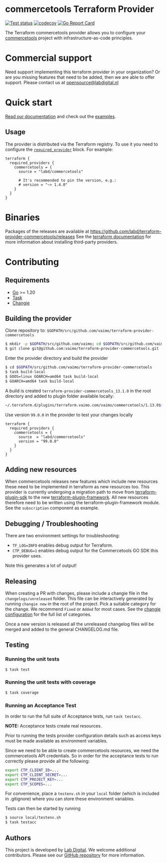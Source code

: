 # commercetools Terraform Provider

[![Test status](https://github.com/labd/terraform-provider-commercetools/workflows/Run%20Tests/badge.svg)](https://github.com/labd/terraform-provider-commercetools/actions?query=workflow%3A%22Run+Tests%22)
[![codecov](https://codecov.io/gh/LabD/terraform-provider-commercetools/branch/master/graph/badge.svg)](https://codecov.io/gh/LabD/terraform-provider-commercetools)
[![Go Report Card](https://goreportcard.com/badge/github.com/labd/terraform-provider-commercetools)](https://goreportcard.com/report/github.com/labd/terraform-provider-commercetools)

The Terraform commercetools provider allows you to configure
your [commercetools](https://commercetools.com/) project with
infrastructure-as-code principles.

# Commercial support

Need support implementing this terraform provider in your organization? Or are you missing features 
that need to be added, then we are able to offer support. Please contact us at opensource@labdigital.nl

# Quick start

[Read our documentation](https://registry.terraform.io/providers/labd/commercetools/latest/docs)
and check out the [examples](https://registry.terraform.io/providers/labd/commercetools/latest/docs/guides/extensions).

## Usage

The provider is distributed via the Terraform registry. To use it you need to configure
the [`required_provider`](https://www.terraform.io/language/providers/requirements#requiring-providers) block. For example:

```hcl
terraform {
  required_providers {
    commercetools = {
      source = "labd/commercetools"

      # It's recommended to pin the version, e.g.:
      # version = "~> 1.4.0"
    }
  }
}
```

# Binaries

Packages of the releases are available at
https://github.com/labd/terraform-provider-commercetools/releases See the
[terraform documentation](https://www.terraform.io/docs/configuration/providers.html#third-party-plugins)
for more information about installing third-party providers.

# Contributing

## Requirements

- [Go](https://golang.org/doc/install) >= 1.20
- [Task](https://taskfile.dev/installation/)
- [Changie](https://github.com/miniscruff/changie)

## Building the provider

Clone repository to: `$GOPATH/src/github.com/vaimo/terraform-provider-commercetools`

```sh
$ mkdir -p $GOPATH/src/github.com/vaimo; cd $GOPATH/src/github.com/vaimo
$ git clone git@github.com:vaimo/terraform-provider-commercetools.git
```

Enter the provider directory and build the provider

```sh
$ cd $GOPATH/src/github.com/vaimo/terraform-provider-commercetools
$ task build-local
$ GOOS=linux GOARCH=amd64 task build-local
$ GOARCH=amd64 task build-local
```

A build is created `terraform-provider-commercetools_13.1.0` in the root directory and added to plugin folder available
locally:

```sh
~/.terraform.d/plugins/terraform.vaimo.com/vaimo/commercetools/1.13.0${OS_ARCH}/terraform-provider-commercetools_v13.1.0
```

Use version `99.0.0` in the provider to test your changes locally

```hcl
terraform {
  required_providers {
    commercetools = {
      source  = "labd/commercetools"
      version = "99.0.0"
    }
  }
}
```

## Adding new resources

When commercetools releases new features which include new resources these need to be implemented
in terraform as new resources too. This provider is currently undergoing a migration path to
move from [terraform-plugin-sdk](https://github.com/hashicorp/terraform-plugin-sdk/) to the new
[terraform-plugin-framework](https://github.com/hashicorp/terraform-plugin-framework/). All new
resources therefore need to be written using the terraform-plugin-framework module. See the
`subscription` component as example.

## Debugging / Troubleshooting

There are two environment settings for troubleshooting:

- `TF_LOG=INFO` enables debug output for Terraform.
- `CTP_DEBUG=1` enables debug output for the Commercetools GO SDK this provider uses.

Note this generates a lot of output!

## Releasing

When creating a PR with changes, please include a changie file in the `changelogs/unreleased` folder. This file can be
interactively generated by running `changie new` in the root of the project. Pick a suitable category for the change. We
recommend `Fixed` or `Added` for most cases. See the [changie configuration](./.changie.yaml) for the full list of
categories.

Once a new version is released all the unreleased changelog files will be merged and added to the general CHANGELOG.md file.

## Testing

### Running the unit tests

```sh
$ task test
```

### Running the unit tests with coverage

```sh
$ task coverage
```

### Running an Acceptance Test

In order to run the full suite of Acceptance tests, run `task testacc`.

**NOTE:** Acceptance tests create real resources.

Prior to running the tests provider configuration details such as access keys
must be made available as environment variables.

Since we need to be able to create commercetools resources, we need the
commercetools API credentials. So in order for the acceptance tests to run
correctly please provide all the following:

```sh
export CTP_CLIENT_ID=...
export CTP_CLIENT_SECRET=...
export CTP_PROJECT_KEY=...
export CTP_SCOPES=...
```

For convenience, place a `testenv.sh` in your `local` folder (which is
included in .gitignore) where you can store these environment variables.

Tests can then be started by running

```sh
$ source local/testenv.sh
$ task testacc
```

## Authors

This project is developed by [Lab Digital](https://www.labdigital.nl). We
welcome additional contributors. Please see our
[GitHub repository](https://github.com/labd/terraform-provider-commercetools)
for more information.
